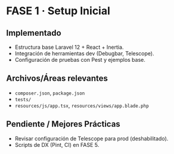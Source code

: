 # FASE 1 · Setup Inicial

## Implementado
- Estructura base Laravel 12 + React + Inertia.
- Integración de herramientas dev (Debugbar, Telescope).
- Configuración de pruebas con Pest y ejemplos base.

## Archivos/Áreas relevantes
- `composer.json`, `package.json`
- `tests/`
- `resources/js/app.tsx`, `resources/views/app.blade.php`

## Pendiente / Mejores Prácticas
- Revisar configuración de Telescope para prod (deshabilitado).
- Scripts de DX (Pint, CI) en FASE 5.
